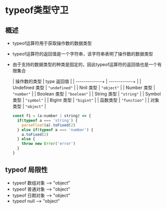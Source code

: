 # typeof类型守卫

## 概述

+ typeof运算符用于获取操作数的数据类型

+ typeof运算符的返回值是一个字符串，该字符串表明了操作数的数据类型

+ 由于支持的数据类型的种类是固定的，因此typeof运算符的返回值也是一个有限集合

    | 操作数的类型   | type 返回值   |
    | -------------+ | ------------+ |
    | Undefined 类型 | `"undefined"` |
    | Nnll 类型      | `"object"`    |
    | Number 类型    | `"number"`    |
    | Boolean 类型   | `"boolean"`   |
    | String 类型    | `"string"`    |
    | Symbol 类型    | `"symbol"`    |
    | BigInt 类型    | `"bigint"`    |
    | 函数类型       | `"function"`  |
    | 对象类型       | `"object"`    |

    ```js
    const f1 = (a:number | string) => {
      if(typeof a === 'string') {
        parseFloat(a).toFixed(2)
      } else if(typeof a === 'number') {
        a.toFixed(2)
      } else {
        throw new Error('error')
      }
    }
    ```

## typeof 局限性

+ typeof 数组对象 --> "object"
+ typeof 普通对象 --> "object"
+ typeof 日期对象 --> "object"
+ typeof null     --> "object"
